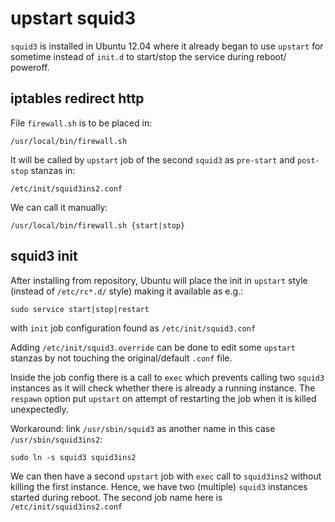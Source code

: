 upstart squid3
==============

`squid3` is installed in Ubuntu 12.04 where it already began to use `upstart`
for sometime instead of `init.d` to start/stop the service during reboot/
poweroff.

iptables redirect http
----------------------

File `firewall.sh` is to be placed in:

`/usr/local/bin/firewall.sh`

It will be called by `upstart` job of the second `squid3` as `pre-start`
and `post-stop` stanzas in:

`/etc/init/squid3ins2.conf` 


We can call it manually:

`/usr/local/bin/firewall.sh {start|stop}`



squid3 init
-----------

After installing from repository, Ubuntu will place the init in `upstart` style
(instead of `/etc/rc*.d/` style) making it available as e.g.:

```sudo service start|stop|restart```

with `init` job configuration found as `/etc/init/squid3.conf` 

Adding `/etc/init/squid3.override` can be done to edit some `upstart` stanzas
by not touching the original/default `.conf` file.

Inside the job config there is a call to `exec` which prevents calling two
`squid3` instances as it will check whether there is already a running instance.
The `respawn` option put `upstart` on attempt of restarting the job when it
is killed unexpectedly.

Workaround: link `/usr/sbin/squid3` as another name in this case
`/usr/sbin/squid3ins2`:

```cd /usr/sbin/
sudo ln -s squid3 squid3ins2
```

We can then have a second `upstart` job with `exec` call to `squid3ins2` without
killing the first instance. Hence, we have two (multiple) `squid3` instances
started during reboot. The second job name here is `/etc/init/squid3ins2.conf`

